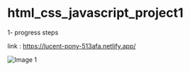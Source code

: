 # html_css_javascript_project1
1- progress steps

link : https://lucent-pony-513afa.netlify.app/

![Image 1](https://user-images.githubusercontent.com/95764822/151199831-4068745a-cca9-49c0-a233-70c4bac43a2e.png)

